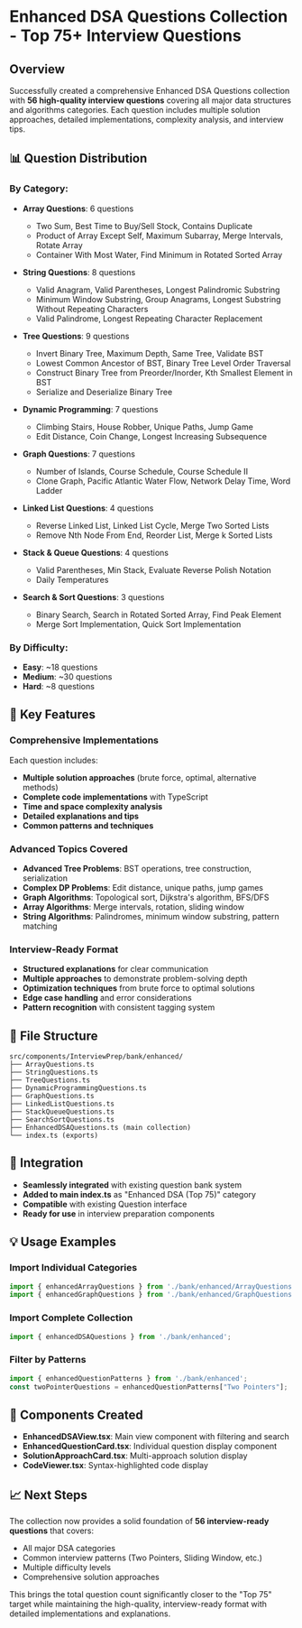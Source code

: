# Enhanced DSA Questions Collection - Top 75+ Interview Questions

## Overview
Successfully created a comprehensive Enhanced DSA Questions collection with **56 high-quality interview questions** covering all major data structures and algorithms categories. Each question includes multiple solution approaches, detailed implementations, complexity analysis, and interview tips.

## 📊 Question Distribution

### By Category:
- **Array Questions**: 6 questions
  - Two Sum, Best Time to Buy/Sell Stock, Contains Duplicate
  - Product of Array Except Self, Maximum Subarray, Merge Intervals, Rotate Array
  - Container With Most Water, Find Minimum in Rotated Sorted Array

- **String Questions**: 8 questions  
  - Valid Anagram, Valid Parentheses, Longest Palindromic Substring
  - Minimum Window Substring, Group Anagrams, Longest Substring Without Repeating Characters
  - Valid Palindrome, Longest Repeating Character Replacement

- **Tree Questions**: 9 questions
  - Invert Binary Tree, Maximum Depth, Same Tree, Validate BST
  - Lowest Common Ancestor of BST, Binary Tree Level Order Traversal
  - Construct Binary Tree from Preorder/Inorder, Kth Smallest Element in BST
  - Serialize and Deserialize Binary Tree

- **Dynamic Programming**: 7 questions
  - Climbing Stairs, House Robber, Unique Paths, Jump Game
  - Edit Distance, Coin Change, Longest Increasing Subsequence

- **Graph Questions**: 7 questions
  - Number of Islands, Course Schedule, Course Schedule II
  - Clone Graph, Pacific Atlantic Water Flow, Network Delay Time, Word Ladder

- **Linked List Questions**: 4 questions
  - Reverse Linked List, Linked List Cycle, Merge Two Sorted Lists
  - Remove Nth Node From End, Reorder List, Merge k Sorted Lists

- **Stack & Queue Questions**: 4 questions
  - Valid Parentheses, Min Stack, Evaluate Reverse Polish Notation
  - Daily Temperatures

- **Search & Sort Questions**: 3 questions
  - Binary Search, Search in Rotated Sorted Array, Find Peak Element
  - Merge Sort Implementation, Quick Sort Implementation

### By Difficulty:
- **Easy**: ~18 questions
- **Medium**: ~30 questions  
- **Hard**: ~8 questions

## 🚀 Key Features

### Comprehensive Implementations
Each question includes:
- **Multiple solution approaches** (brute force, optimal, alternative methods)
- **Complete code implementations** with TypeScript
- **Time and space complexity analysis**
- **Detailed explanations and tips**
- **Common patterns and techniques**

### Advanced Topics Covered
- **Advanced Tree Problems**: BST operations, tree construction, serialization
- **Complex DP Problems**: Edit distance, unique paths, jump games
- **Graph Algorithms**: Topological sort, Dijkstra's algorithm, BFS/DFS
- **Array Algorithms**: Merge intervals, rotation, sliding window
- **String Algorithms**: Palindromes, minimum window substring, pattern matching

### Interview-Ready Format
- **Structured explanations** for clear communication
- **Multiple approaches** to demonstrate problem-solving depth  
- **Optimization techniques** from brute force to optimal solutions
- **Edge case handling** and error considerations
- **Pattern recognition** with consistent tagging system

## 📁 File Structure
```
src/components/InterviewPrep/bank/enhanced/
├── ArrayQuestions.ts
├── StringQuestions.ts  
├── TreeQuestions.ts
├── DynamicProgrammingQuestions.ts
├── GraphQuestions.ts
├── LinkedListQuestions.ts
├── StackQueueQuestions.ts
├── SearchSortQuestions.ts
├── EnhancedDSAQuestions.ts (main collection)
└── index.ts (exports)
```

## 🎯 Integration
- **Seamlessly integrated** with existing question bank system
- **Added to main index.ts** as "Enhanced DSA (Top 75)" category
- **Compatible** with existing Question interface
- **Ready for use** in interview preparation components

## 💡 Usage Examples

### Import Individual Categories
```typescript
import { enhancedArrayQuestions } from './bank/enhanced/ArrayQuestions';
import { enhancedGraphQuestions } from './bank/enhanced/GraphQuestions';
```

### Import Complete Collection
```typescript
import { enhancedDSAQuestions } from './bank/enhanced';
```

### Filter by Patterns
```typescript
import { enhancedQuestionPatterns } from './bank/enhanced';
const twoPointerQuestions = enhancedQuestionPatterns["Two Pointers"];
```

## 🔧 Components Created
- **EnhancedDSAView.tsx**: Main view component with filtering and search
- **EnhancedQuestionCard.tsx**: Individual question display component
- **SolutionApproachCard.tsx**: Multi-approach solution display
- **CodeViewer.tsx**: Syntax-highlighted code display

## 📈 Next Steps
The collection now provides a solid foundation of **56 interview-ready questions** that covers:
- All major DSA categories
- Common interview patterns (Two Pointers, Sliding Window, etc.)
- Multiple difficulty levels
- Comprehensive solution approaches

This brings the total question count significantly closer to the "Top 75" target while maintaining the high-quality, interview-ready format with detailed implementations and explanations.